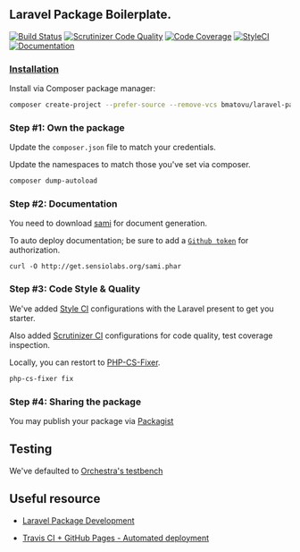 ## Laravel Package Boilerplate.

[![Build Status](https://travis-ci.org/mtvbrianking/laravel-package-boilerplate.svg?branch=master)](https://travis-ci.org/mtvbrianking/laravel-package-boilerplate)
[![Scrutinizer Code Quality](https://scrutinizer-ci.com/g/mtvbrianking/laravel-package-boilerplate/badges/quality-score.png?b=master)](https://scrutinizer-ci.com/g/mtvbrianking/laravel-package-boilerplate/?branch=master)
[![Code Coverage](https://scrutinizer-ci.com/g/mtvbrianking/laravel-package-boilerplate/badges/coverage.png?b=master)](https://scrutinizer-ci.com/g/mtvbrianking/laravel-package-boilerplate/?branch=master)
[![StyleCI](https://github.styleci.io/repos/230607368/shield?branch=master)](https://github.styleci.io/repos/230607368)
[![Documentation](https://img.shields.io/badge/Documentation-Blue)](https://mtvbrianking.github.io/laravel-package-boilerplate)

### [Installation](https://packagist.org/packages/bmatovu/laravel-package-boilerplate)

Install via Composer package manager:

```bash
composer create-project --prefer-source --remove-vcs bmatovu/laravel-package-boilerplate hello-world
```

### Step #1: Own the package

Update the `composer.json` file to match your credentials.

Update the namespaces to match those you've set via composer.

```bash
composer dump-autoload
```

### Step #2: Documentation

You need to download [sami](https://github.com/FriendsOfPHP/Sami) for document generation.

To auto deploy documentation; be sure to add a [`Github token`](https://github.com/settings/tokens) for authorization.

```
curl -O http://get.sensiolabs.org/sami.phar
```

### Step #3: Code Style & Quality

We've added [Style CI](https://styleci.io) configurations with the Laravel present to get you starter.

Also added [Scrutinizer CI](https://scrutinizer-ci.com) configurations for code quality, test coverage inspection.

Locally, you can restort to [PHP-CS-Fixer](https://github.com/FriendsOfPHP/PHP-CS-Fixer).

```bash
php-cs-fixer fix
```

### Step #4: Sharing the package

You may publish your package via [Packagist](#)

## Testing

We've defaulted to [Orchestra's testbench](https://github.com/orchestral/testbench)

## Useful resource

- [Laravel Package Development](https://laravel.com/docs/master/packages)

- [Travis CI + GitHub Pages - Automated deployment](https://www.youtube.com/watch?v=BFpSD2eoXUk)
